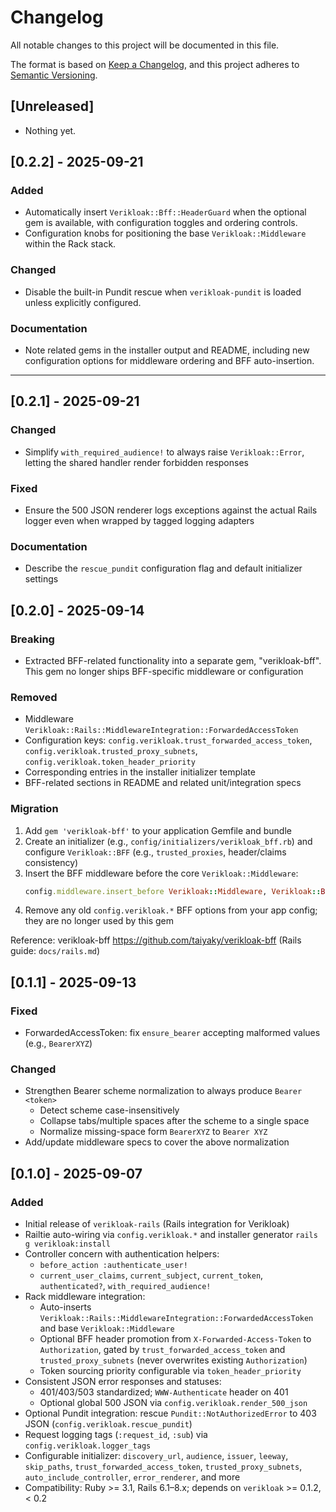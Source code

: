 # Changelog

All notable changes to this project will be documented in this file.

The format is based on [Keep a Changelog](https://keepachangelog.com/en/1.1.0/),
and this project adheres to [Semantic Versioning](https://semver.org/spec/v2.0.0.html).


## [Unreleased]

- Nothing yet.

## [0.2.2] - 2025-09-21

### Added
- Automatically insert `Verikloak::Bff::HeaderGuard` when the optional gem is available, with configuration toggles and ordering controls.
- Configuration knobs for positioning the base `Verikloak::Middleware` within the Rack stack.

### Changed
- Disable the built-in Pundit rescue when `verikloak-pundit` is loaded unless explicitly configured.

### Documentation
- Note related gems in the installer output and README, including new configuration options for middleware ordering and BFF auto-insertion.

---

## [0.2.1] - 2025-09-21

### Changed
- Simplify `with_required_audience!` to always raise `Verikloak::Error`, letting the shared handler render forbidden responses

### Fixed
- Ensure the 500 JSON renderer logs exceptions against the actual Rails logger even when wrapped by tagged logging adapters

### Documentation
- Describe the `rescue_pundit` configuration flag and default initializer settings

## [0.2.0] - 2025-09-14

### Breaking
- Extracted BFF-related functionality into a separate gem, "verikloak-bff". This gem no longer ships BFF-specific middleware or configuration

### Removed
- Middleware `Verikloak::Rails::MiddlewareIntegration::ForwardedAccessToken`
- Configuration keys: `config.verikloak.trust_forwarded_access_token`, `config.verikloak.trusted_proxy_subnets`, `config.verikloak.token_header_priority`
- Corresponding entries in the installer initializer template
- BFF-related sections in README and related unit/integration specs

### Migration
1. Add `gem 'verikloak-bff'` to your application Gemfile and bundle
2. Create an initializer (e.g., `config/initializers/verikloak_bff.rb`) and configure `Verikloak::BFF` (e.g., `trusted_proxies`, header/claims consistency)
3. Insert the BFF middleware before the core `Verikloak::Middleware`:
   ```ruby
   config.middleware.insert_before Verikloak::Middleware, Verikloak::BFF::HeaderGuard
   ```
4. Remove any old `config.verikloak.*` BFF options from your app config; they are no longer used by this gem

Reference: verikloak-bff https://github.com/taiyaky/verikloak-bff (Rails guide: `docs/rails.md`)

## [0.1.1] - 2025-09-13

### Fixed
- ForwardedAccessToken: fix `ensure_bearer` accepting malformed values (e.g., `BearerXYZ`)

### Changed
- Strengthen Bearer scheme normalization to always produce `Bearer <token>`
  - Detect scheme case-insensitively
  - Collapse tabs/multiple spaces after the scheme to a single space
  - Normalize missing-space form `BearerXYZ` to `Bearer XYZ`
- Add/update middleware specs to cover the above normalization

## [0.1.0] - 2025-09-07

### Added
- Initial release of `verikloak-rails` (Rails integration for Verikloak)
- Railtie auto-wiring via `config.verikloak.*` and installer generator `rails g verikloak:install`
- Controller concern with authentication helpers:
  - `before_action :authenticate_user!`
  - `current_user_claims`, `current_subject`, `current_token`, `authenticated?`, `with_required_audience!`
- Rack middleware integration:
  - Auto-inserts `Verikloak::Rails::MiddlewareIntegration::ForwardedAccessToken` and base `Verikloak::Middleware`
  - Optional BFF header promotion from `X-Forwarded-Access-Token` to `Authorization`, gated by `trust_forwarded_access_token` and `trusted_proxy_subnets` (never overwrites existing `Authorization`)
  - Token sourcing priority configurable via `token_header_priority`
- Consistent JSON error responses and statuses:
  - 401/403/503 standardized; `WWW-Authenticate` header on 401
  - Optional global 500 JSON via `config.verikloak.render_500_json`
- Optional Pundit integration: rescue `Pundit::NotAuthorizedError` to 403 JSON (`config.verikloak.rescue_pundit`)
- Request logging tags (`:request_id`, `:sub`) via `config.verikloak.logger_tags`
- Configurable initializer: `discovery_url`, `audience`, `issuer`, `leeway`, `skip_paths`, `trust_forwarded_access_token`, `trusted_proxy_subnets`, `auto_include_controller`, `error_renderer`, and more
- Compatibility: Ruby >= 3.1, Rails 6.1–8.x; depends on `verikloak` >= 0.1.2, < 0.2
